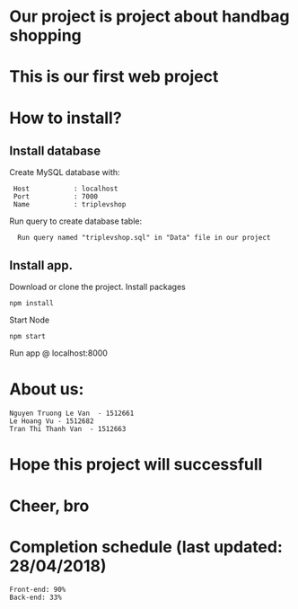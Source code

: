 
# Our project is project about handbag shopping

# This is our first web project 
# How to install?
## Install database
Create MySQL database with:
```
 Host           : localhost
 Port           : 7000
 Name           : triplevshop
```
Run query to create database table:
```
  Run query named "triplevshop.sql" in "Data" file in our project
```
## Install app.
Download or clone the project.
Install packages
```
npm install
```
Start Node
```
npm start
```
Run app @ localhost:8000
# About us:
```
Nguyen Truong Le Van  - 1512661
Le Hoang Vu - 1512682
Tran Thi Thanh Van  - 1512663
```

# Hope this project will successfull
# Cheer, bro
# Completion schedule (last updated: 28/04/2018)
```
Front-end: 90%
Back-end: 33%
```

